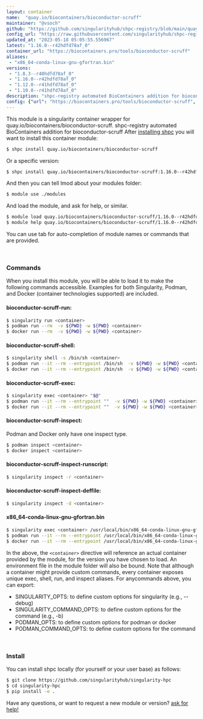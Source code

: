 ```yaml
---
layout: container
name:  "quay.io/biocontainers/bioconductor-scruff"
maintainer: "@vsoch"
github: "https://github.com/singularityhub/shpc-registry/blob/main/quay.io/biocontainers/bioconductor-scruff/container.yaml"
config_url: "https://raw.githubusercontent.com/singularityhub/shpc-registry/main/quay.io/biocontainers/bioconductor-scruff/container.yaml"
updated_at: "2023-05-18 05:05:55.556967"
latest: "1.16.0--r42hdfd78af_0"
container_url: "https://biocontainers.pro/tools/bioconductor-scruff"
aliases:
 - "x86_64-conda-linux-gnu-gfortran.bin"
versions:
 - "1.8.3--r40hdfd78af_0"
 - "1.16.0--r42hdfd78af_0"
 - "1.12.0--r41hdfd78af_0"
 - "1.10.0--r41hdfd78af_0"
description: "shpc-registry automated BioContainers addition for bioconductor-scruff"
config: {"url": "https://biocontainers.pro/tools/bioconductor-scruff", "maintainer": "@vsoch", "description": "shpc-registry automated BioContainers addition for bioconductor-scruff", "latest": {"1.16.0--r42hdfd78af_0": "sha256:522044f27136c39958a2f0f58286b728305920fc36225960d180666b2e4a04fd"}, "tags": {"1.8.3--r40hdfd78af_0": "sha256:9c1966ee7352b7f2b2bdeb23a825f8d37b66442da151cc87d635c3ce5049de01", "1.16.0--r42hdfd78af_0": "sha256:522044f27136c39958a2f0f58286b728305920fc36225960d180666b2e4a04fd", "1.12.0--r41hdfd78af_0": "sha256:65b114ae97f04f318e0b2529c61274c9ed4b52b2731ccc8dfe6d6a5e24a7c621", "1.10.0--r41hdfd78af_0": "sha256:e863f1f408534c5b9578eeea216ed6bd58ac10147bdf744b7d30c63cd82d95f4"}, "docker": "quay.io/biocontainers/bioconductor-scruff", "aliases": {"x86_64-conda-linux-gnu-gfortran.bin": "/usr/local/bin/x86_64-conda-linux-gnu-gfortran.bin"}}
---
```


This module is a singularity container wrapper for quay.io/biocontainers/bioconductor-scruff.
shpc-registry automated BioContainers addition for bioconductor-scruff
After [installing shpc](#install) you will want to install this container module:


```bash
$ shpc install quay.io/biocontainers/bioconductor-scruff
```

Or a specific version:

```bash
$ shpc install quay.io/biocontainers/bioconductor-scruff:1.16.0--r42hdfd78af_0
```

And then you can tell lmod about your modules folder:

```bash
$ module use ./modules
```

And load the module, and ask for help, or similar.

```bash
$ module load quay.io/biocontainers/bioconductor-scruff/1.16.0--r42hdfd78af_0
$ module help quay.io/biocontainers/bioconductor-scruff/1.16.0--r42hdfd78af_0
```

You can use tab for auto-completion of module names or commands that are provided.

<br>

### Commands

When you install this module, you will be able to load it to make the following commands accessible.
Examples for both Singularity, Podman, and Docker (container technologies supported) are included.

#### bioconductor-scruff-run:

```bash
$ singularity run <container>
$ podman run --rm  -v ${PWD} -w ${PWD} <container>
$ docker run --rm  -v ${PWD} -w ${PWD} <container>
```

#### bioconductor-scruff-shell:

```bash
$ singularity shell -s /bin/sh <container>
$ podman run --it --rm --entrypoint /bin/sh  -v ${PWD} -w ${PWD} <container>
$ docker run --it --rm --entrypoint /bin/sh  -v ${PWD} -w ${PWD} <container>
```

#### bioconductor-scruff-exec:

```bash
$ singularity exec <container> "$@"
$ podman run --it --rm --entrypoint ""  -v ${PWD} -w ${PWD} <container> "$@"
$ docker run --it --rm --entrypoint ""  -v ${PWD} -w ${PWD} <container> "$@"
```

#### bioconductor-scruff-inspect:

Podman and Docker only have one inspect type.

```bash
$ podman inspect <container>
$ docker inspect <container>
```

#### bioconductor-scruff-inspect-runscript:

```bash
$ singularity inspect -r <container>
```

#### bioconductor-scruff-inspect-deffile:

```bash
$ singularity inspect -d <container>
```


#### x86_64-conda-linux-gnu-gfortran.bin

```bash
$ singularity exec <container> /usr/local/bin/x86_64-conda-linux-gnu-gfortran.bin
$ podman run --it --rm --entrypoint /usr/local/bin/x86_64-conda-linux-gnu-gfortran.bin   -v ${PWD} -w ${PWD} <container> -c " $@"
$ docker run --it --rm --entrypoint /usr/local/bin/x86_64-conda-linux-gnu-gfortran.bin   -v ${PWD} -w ${PWD} <container> -c " $@"
```



In the above, the `<container>` directive will reference an actual container provided
by the module, for the version you have chosen to load. An environment file in the
module folder will also be bound. Note that although a container
might provide custom commands, every container exposes unique exec, shell, run, and
inspect aliases. For anycommands above, you can export:

 - SINGULARITY_OPTS: to define custom options for singularity (e.g., --debug)
 - SINGULARITY_COMMAND_OPTS: to define custom options for the command (e.g., -b)
 - PODMAN_OPTS: to define custom options for podman or docker
 - PODMAN_COMMAND_OPTS: to define custom options for the command

<br>

### Install

You can install shpc locally (for yourself or your user base) as follows:

```bash
$ git clone https://github.com/singularityhub/singularity-hpc
$ cd singularity-hpc
$ pip install -e .
```

Have any questions, or want to request a new module or version? [ask for help!](https://github.com/singularityhub/singularity-hpc/issues)